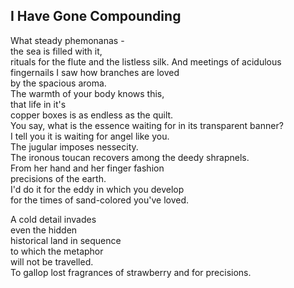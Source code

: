 I Have Gone Compounding
-----------------------
What steady phemonanas -  
the sea is filled with it,  
rituals for the flute and the listless silk. And meetings of acidulous fingernails I saw how branches are loved  
by the spacious aroma.  
The warmth of your body knows this,  
that life in it's  
copper boxes is as endless as the quilt.  
You say, what is the essence waiting for in its transparent banner?  
I tell you it is waiting for angel like you.  
The jugular imposes nessecity.  
The ironous toucan recovers among the deedy shrapnels.  
From her hand and her finger fashion  
precisions of the earth.  
I'd do it for the eddy in which you develop  
for the times of sand-colored you've loved.  
  
A cold detail invades  
even the hidden  
historical land in sequence  
to which the metaphor  
will not be travelled.  
To gallop lost fragrances of strawberry and for precisions.  
